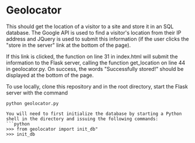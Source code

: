 # Geolocator

This should get the location of a visitor to a site and store it in an SQL database.  The Google API is used to find a visitor's location from their IP address and JQuery is used to submit this information (if the user clicks the "store in the server" link at the bottom of the page).

If this link is clicked, the function on line 31 in index.html will submit the information to the Flask server, calling the function get_location on line 44 in geolocator.py.  On success, the words "Successfully stored!" should be displayed at the bottom of the page.

To use locally, clone this repository and in the root directory, start the Flask server with the command
```
python geolocator.py

You will need to first initialize the database by starting a Python shell in the directory and issuing the following commands:
```python
>>> from geolocator import init_db"
>>> init_db
